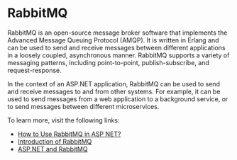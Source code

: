 # RabbitMQ

RabbitMQ is an open-source message broker software that implements the Advanced Message Queuing Protocol (AMQP). It is written in Erlang and can be used to send and receive messages between different applications in a loosely coupled, asynchronous manner. RabbitMQ supports a variety of messaging patterns, including point-to-point, publish-subscribe, and request-response.

In the context of an ASP.NET application, RabbitMQ can be used to send and receive messages to and from other systems. For example, it can be used to send messages from a web application to a background service, or to send messages between different microservices.

To learn more, visit the following links:

- [How to Use RabbitMQ in ASP NET?](https://www.freecodespot.com/blog/use-rabbitmq-in-asp-net-core/)
- [Introduction of RabbitMQ](https://www.rabbitmq.com/tutorials/tutorial-one-dotnet.html)
- [ASP.NET and RabbitMQ](https://referbruv.com/blog/integrating-rabbitmq-with-aspnet-core-quickstart-with-an-example/)
